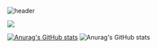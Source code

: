 ![header](https://capsule-render.vercel.app/api?type=cylinder&color=auto&height=300&section=header&text=LeeBoMin&fontSize=90)

<img src="https://img.shields.io/badge/JavaScript-F7DF1E?style=plastic&logo=appveyor"/>

[![Anurag's GitHub stats](https://github-readme-stats.vercel.app/api?username=bome24)](https://github.com/anuraghazra/github-readme-stats)
![Anurag's GitHub stats](https://github-readme-stats.vercel.app/api?username=bome24&show_icons=true)



<!--
**bome24/bome24** is a ✨ _special_ ✨ repository because its `README.md` (this file) appears on your GitHub profile.

Here are some ideas to get you started:

- 🔭 I’m currently working on ...
- 🌱 I’m currently learning ...
- 👯 I’m looking to collaborate on ...
- 🤔 I’m looking for help with ...
- 💬 Ask me about ...
- 📫 How to reach me: ...
- 😄 Pronouns: ...
- ⚡ Fun fact: ...
-->
